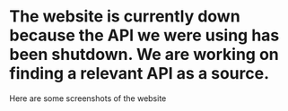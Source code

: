 # The website is currently down because the API we were using has been shutdown. We are working on finding a relevant API as a source. 

Here are some screenshots of the website
